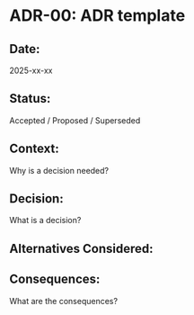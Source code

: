 # ADR-00: ADR template

## Date:
2025-xx-xx

## Status:
Accepted / Proposed / Superseded

## Context:
Why is a decision needed?

## Decision:
What is a decision?

## Alternatives Considered:

## Consequences:
What are the consequences?